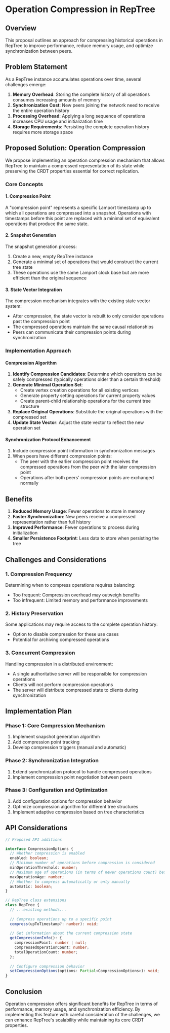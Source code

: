 # Operation Compression in RepTree

## Overview

This proposal outlines an approach for compressing historical operations in RepTree to improve performance, reduce memory usage, and optimize synchronization between peers.

## Problem Statement

As a RepTree instance accumulates operations over time, several challenges emerge:

1. **Memory Overhead**: Storing the complete history of all operations consumes increasing amounts of memory
2. **Synchronization Cost**: New peers joining the network need to receive the entire operation history
3. **Processing Overhead**: Applying a long sequence of operations increases CPU usage and initialization time
4. **Storage Requirements**: Persisting the complete operation history requires more storage space

## Proposed Solution: Operation Compression

We propose implementing an operation compression mechanism that allows RepTree to maintain a compressed representation of its state while preserving the CRDT properties essential for correct replication.

### Core Concepts

#### 1. Compression Point

A "compression point" represents a specific Lamport timestamp up to which all operations are compressed into a snapshot. Operations with timestamps before this point are replaced with a minimal set of equivalent operations that produce the same state.

#### 2. Snapshot Generation

The snapshot generation process:

1. Create a new, empty RepTree instance
2. Generate a minimal set of operations that would construct the current tree state
3. These operations use the same Lamport clock base but are more efficient than the original sequence

#### 3. State Vector Integration

The compression mechanism integrates with the existing state vector system:

- After compression, the state vector is rebuilt to only consider operations past the compression point
- The compressed operations maintain the same causal relationships
- Peers can communicate their compression points during synchronization

### Implementation Approach

#### Compression Algorithm

1. **Identify Compression Candidates**: Determine which operations can be safely compressed (typically operations older than a certain threshold)
2. **Generate Minimal Operation Set**:
   - Create vertex creation operations for all existing vertices
   - Generate property setting operations for current property values
   - Create parent-child relationship operations for the current tree structure
3. **Replace Original Operations**: Substitute the original operations with the compressed set
4. **Update State Vector**: Adjust the state vector to reflect the new operation set

#### Synchronization Protocol Enhancement

1. Include compression point information in synchronization messages
2. When peers have different compression points:
   - The peer with the earlier compression point receives the compressed operations from the peer with the later compression point
   - Operations after both peers' compression points are exchanged normally

## Benefits

1. **Reduced Memory Usage**: Fewer operations to store in memory
2. **Faster Synchronization**: New peers receive a compressed representation rather than full history
3. **Improved Performance**: Fewer operations to process during initialization
4. **Smaller Persistence Footprint**: Less data to store when persisting the tree

## Challenges and Considerations

### 1. Compression Frequency

Determining when to compress operations requires balancing:
- Too frequent: Compression overhead may outweigh benefits
- Too infrequent: Limited memory and performance improvements



### 2. History Preservation

Some applications may require access to the complete operation history:
- Option to disable compression for these use cases
- Potential for archiving compressed operations

### 3. Concurrent Compression

Handling compression in a distributed environment:
- A single authoritative server will be responsible for compression operations
- Clients will not perform compression operations
- The server will distribute compressed state to clients during synchronization

## Implementation Plan

### Phase 1: Core Compression Mechanism

1. Implement snapshot generation algorithm
2. Add compression point tracking
3. Develop compression triggers (manual and automatic)

### Phase 2: Synchronization Integration

1. Extend synchronization protocol to handle compressed operations
2. Implement compression point negotiation between peers

### Phase 3: Configuration and Optimization

1. Add configuration options for compression behavior
2. Optimize compression algorithm for different tree structures
3. Implement adaptive compression based on tree characteristics

## API Considerations

```typescript
// Proposed API additions

interface CompressionOptions {
  // Whether compression is enabled
  enabled: boolean;
  // Minimum number of operations before compression is considered
  minOperationThreshold: number;
  // Maximum age of operations (in terms of newer operations count) before compression
  maxOperationAge: number;
  // Whether to compress automatically or only manually
  automatic: boolean;
}

// RepTree class extensions
class RepTree {
  // ...existing methods...
  
  // Compress operations up to a specific point
  compress(upToTimestamp?: number): void;
  
  // Get information about the current compression state
  getCompressionInfo(): {
    compressionPoint: number | null;
    compressedOperationCount: number;
    totalOperationCount: number;
  };
  
  // Configure compression behavior
  setCompressionOptions(options: Partial<CompressionOptions>): void;
}
```

## Conclusion

Operation compression offers significant benefits for RepTree in terms of performance, memory usage, and synchronization efficiency. By implementing this feature with careful consideration of the challenges, we can enhance RepTree's scalability while maintaining its core CRDT properties.
